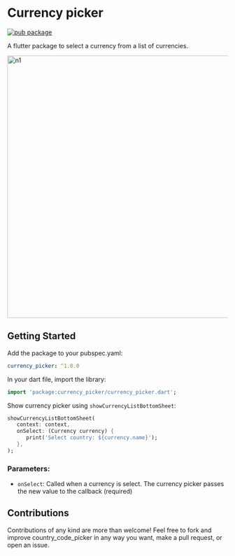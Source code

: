 # Currency picker

[![pub package](https://img.shields.io/pub/v/currency_picker.svg)](https://pub.dev/packages/currency_picker)

A flutter package to select a currency from a list of currencies. 

<img height="600" alt="n1" src="https://raw.githubusercontent.com/Daniel-Ioannou/flutter_currency_picker/master/assets/ReadMe%20Screenshot.png">

## Getting Started

 Add the package to your pubspec.yaml:

 ```yaml
 currency_picker: ^1.0.0
 ```
 
 In your dart file, import the library:

 ```Dart
 import 'package:currency_picker/currency_picker.dart';
 ``` 
  Show currency picker using `showCurrencyListBottomSheet`:
```Dart
showCurrencyListBottomSheet(
   context: context,
   onSelect: (Currency currency) {
      print('Select country: ${currency.name}');
   },
);
```

### Parameters:
* `onSelect`: Called when a currency is select. The currency picker passes the new value to the callback (required)

## Contributions
Contributions of any kind are more than welcome! Feel free to fork and improve country_code_picker in any way you want, make a pull request, or open an issue.
